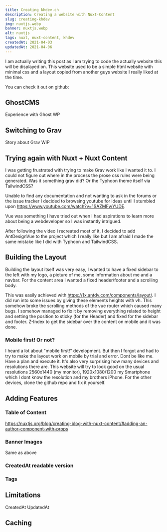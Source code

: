 ```yaml
---
title: Creating khdev.ch
description: Creating a website with Nuxt-Content
slug: creating-khdev
img: nuxtjs.webp
banner: nuxtjs.webp
alt: nuxtjs
tags: nuxt, nuxt-content, khdev
createdAt: 2021-04-03
updatedAt: 2021-04-06
---
```


I am actually writing this post as I am trying to code the actually website this will be displayed on. This website used to be a simple html website with minimal css and a layout copied from another guys website I really liked at the time.

<!--more-->

You can check it out on github:

## GhostCMS

Experience with Ghost WP

## Switching to Grav

Story about Grav WIP

## Trying again with Nuxt + Nuxt Content

I was getting frustrated with trying to make Grav work like I wanted it to. I could not figure out where in the process the prose css rules were being generated. Was it something grav did? Or the Typhoon theme itself via TailwindCSS?

Unable to find any documentation and not wanting to ask in the forums or the issue tracker I decided to browsing youtube for ideas until I stumbled upon https://www.youtube.com/watch?v=1SAZMFwYUDE.

Vue was something I have tried out when I had aspirations to learn more about being a webdeveloper so I was instantly intrigued.

After following the video I recreated most of it, I decided to add AntDesignVue to the project which I really like but I am afraid I made the same mistake like I did with Typhoon and TailwindCSS.

## Building the Layout

Building the layout itself was very easy, I wanted to have a fixed sidebar to the left with my logo, a picture of me, some information about me and a navbar. For the content area I wanted a fixed header/footer and a scrolling body.

This was easily achieved with https://1x.antdv.com/components/layout/. I did run into some issues by giving these elements heights with vh. This somehow broke the scrolling methods of the vue router which caused many bugs. I somehow managed to fix it by removing everything related to height and setting the position to sticky (for the Header) and fixed for the sidebar and footer. Z-Index to get the sidebar over the content on mobile and it was done.

### Mobile first! Or not?

I heard a lot about "mobile first!" development. But then I forgot and had to try to make the layout work on mobile by trial and error. Dont be like me. Have a plan and execute it. It's also very surprising how many devices and resolutions there are. This website will try to look good on the usual resolutions 2560x1440 (my monitor), 1920x1080/1200 my Smartphone which I dont know the resolution and my brothers iPhone. For the other devices, clone the github repo and fix it yourself.

## Adding Features

### Table of Content

https://nuxtjs.org/blog/creating-blog-with-nuxt-content/#adding-an-author-component-with-props

### Banner Images

Same as above

### CreatedAt readable version

### Tags

## Limitations

CreatedAt UpdatedAt

## Caching
